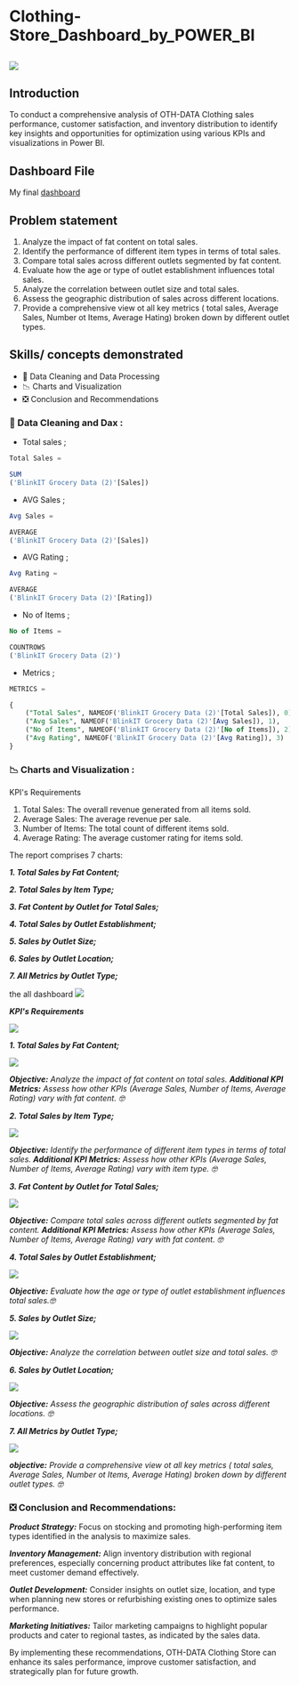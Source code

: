 # Clothing-Store_Dashboard_by_POWER_BI

![](cloth-photo.jpg)
---
## Introduction

To conduct a comprehensive analysis of OTH-DATA Clothing sales performance, customer satisfaction, and inventory distribution to identify key insights and opportunities for optimization using various KPIs and visualizations in Power BI.

## Dashboard File

My final [dashboard](OTH-DATA.pdf)

## Problem statement

1. Analyze the impact of fat content on total sales.
2. Identify the performance of different item types in terms of total sales.
3. Compare total sales across different outlets segmented by fat content.
4. Evaluate how the age or type of outlet establishment influences total sales.
5. Analyze the correlation between outlet size and total sales. 
6. Assess the geographic distribution of sales across different locations. 
7. Provide a comprehensive view ot all key metrics ( total sales, Average Sales, Number ot Items, Average Hating) broken down by different outlet types. 

## Skills/ concepts demonstrated

- 🧮 Data Cleaning and Data Processing
- 📉 Charts and Visualization
- ❎ Conclusion and Recommendations

### 🧮 Data Cleaning and Dax :

- Total sales ;
```sql
Total Sales =

SUM
('BlinkIT Grocery Data (2)'[Sales])
```


- AVG Sales ;
```sql
Avg Sales =

AVERAGE
('BlinkIT Grocery Data (2)'[Sales])
```

- AVG Rating ;
```sql
Avg Rating =

AVERAGE
('BlinkIT Grocery Data (2)'[Rating])
```

- No of Items ;
```sql
No of Items =

COUNTROWS
('BlinkIT Grocery Data (2)')
```

- Metrics ;
```sql
METRICS =

{
    ("Total Sales", NAMEOF('BlinkIT Grocery Data (2)'[Total Sales]), 0),
    ("Avg Sales", NAMEOF('BlinkIT Grocery Data (2)'[Avg Sales]), 1),
    ("No of Items", NAMEOF('BlinkIT Grocery Data (2)'[No of Items]), 2),
    ("Avg Rating", NAMEOF('BlinkIT Grocery Data (2)'[Avg Rating]), 3)
}

```
### 📉 Charts and Visualization :

KPI's Requirements
1.	Total Sales: The overall revenue generated from all items sold.
2.	Average Sales: The average revenue per sale.
3.	Number of Items: The total count of different items sold.
4.	Average Rating: The average customer rating for items sold.


The report comprises 7 charts:

___1. Total Sales by Fat Content;___

___2. Total Sales by Item Type;___

___3. Fat Content by Outlet for Total Sales;___

___4. Total Sales by Outlet Establishment;___

___5. Sales by Outlet Size;___

___6. Sales by Outlet Location;___

___7. All Metrics by Outlet Type;___


 the all dashboard ![](the-all-dash.PNG)

___KPI's Requirements___

![](kpi's.PNG)

___1. Total Sales by Fat Content;___

![](fat-content.PNG)

___Objective:__ Analyze the impact of fat content on total sales.
__Additional KPI Metrics:__ Assess how other KPIs (Average Sales, Number of Items, Average Rating) vary with fat content.
🤓_

___2. Total Sales by Item Type;___


![](item-type.PNG)

___Objective:__ Identify the performance of different item types in terms of total sales.
__Additional KPI Metrics:__ Assess how other KPIs (Average Sales, Number of Items, Average Rating) vary with item type.
🤓_

___3. Fat Content by Outlet for Total Sales;___

![](fat-by-outlet.PNG)

___Objective:__ Compare total sales across different outlets segmented by fat content.
__Additional KPI Metrics:__ Assess how other KPIs (Average Sales, Number of Items, Average Rating) vary with fat content.
🤓_

___4. Total Sales by Outlet Establishment;___

![](outlet-establishement.PNG)

___Objective:__ Evaluate how the age or type of outlet establishment influences total sales.🤓_

___5. Sales by Outlet Size;___

![](outlet-size.PNG)

___Objective:__ Analyze the correlation between outlet size and total sales. 🤓_

___6. Sales by Outlet Location;___

![](outlet-location.PNG)

___Objective:__ Assess the geographic distribution of sales across different locations. 🤓_

___7. All Metrics by Outlet Type;___

![](outlet-type.PNG)

___objective:__ Provide a comprehensive view ot all key metrics ( total sales, Average Sales, Number ot Items, Average Hating) broken down by different outlet types. 🤓_


### ❎ Conclusion and Recommendations:

___Product Strategy:___ Focus on stocking and promoting high-performing item types identified in the analysis to maximize sales.


___Inventory Management:___ Align inventory distribution with regional preferences, especially concerning product attributes like fat content, to meet customer demand effectively.


___Outlet Development:___ Consider insights on outlet size, location, and type when planning new stores or refurbishing existing ones to optimize sales performance.


___Marketing Initiatives:___ Tailor marketing campaigns to highlight popular products and cater to regional tastes, as indicated by the sales data.



By implementing these recommendations, OTH-DATA Clothing Store can enhance its sales performance, improve customer satisfaction, and strategically plan for future growth.
